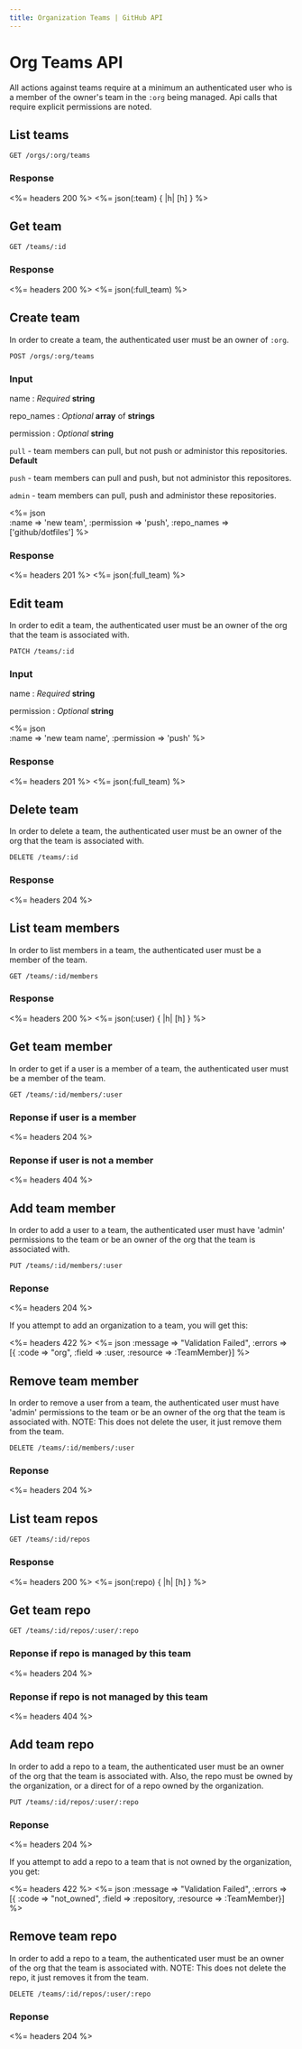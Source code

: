 ```yaml
---
title: Organization Teams | GitHub API
---
```


# Org Teams API

All actions against teams require at a minimum an authenticated user who
is a member of the owner's team in the `:org` being managed. Api calls
that require explicit permissions are noted.

## List teams

    GET /orgs/:org/teams

### Response

<%= headers 200 %>
<%= json(:team) { |h| [h] } %>

## Get team

    GET /teams/:id

### Response

<%= headers 200 %>
<%= json(:full_team) %>

## Create team

In order to create a team, the authenticated user must be an owner of
`:org`.

    POST /orgs/:org/teams

### Input

name
: _Required_ **string**

repo\_names
: _Optional_ **array** of **strings**

permission
: _Optional_ **string**

  `pull` - team members can pull, but not push or administor this
  repositories. **Default**

  `push` - team members can pull and push, but not administor this
  repositores.

  `admin` - team members can pull, push and administor these
  repositories.

<%= json \
  :name => 'new team',
  :permission => 'push',
  :repo_names => ['github/dotfiles'] %>

### Response

<%= headers 201 %>
<%= json(:full_team) %>

## Edit team

In order to edit a team, the authenticated user must be an owner of
the org that the team is associated with.

    PATCH /teams/:id

### Input

name
: _Required_ **string**

permission
: _Optional_ **string**

<%= json \
  :name => 'new team name',
  :permission => 'push' %>

### Response

<%= headers 201 %>
<%= json(:full_team) %>

## Delete team

In order to delete a team, the authenticated user must be an owner of
the org that the team is associated with.

    DELETE /teams/:id

### Response

<%= headers 204 %>

## List team members

In order to list members in a team, the authenticated user must be a
member of the team.

    GET /teams/:id/members

### Response

<%= headers 200 %>
<%= json(:user) { |h| [h] } %>

## Get team member

In order to get if a user is a member of a team, the authenticated user
must be a member of the team.

    GET /teams/:id/members/:user

### Reponse if user is a member

<%= headers 204 %>

### Reponse if user is not a member

<%= headers 404 %>

## Add team member

In order to add a user to a team, the authenticated user must have
'admin' permissions to the team or be an owner of the org that the team
is associated with.

    PUT /teams/:id/members/:user

### Reponse

<%= headers 204 %>

If you attempt to add an organization to a team, you will get this:

<%= headers 422 %>
<%= 
  json :message => "Validation Failed",
    :errors => [{
      :code     => "org",
      :field    => :user,
      :resource => :TeamMember}]
%>

## Remove team member

In order to remove a user from a team, the authenticated user must have
'admin' permissions to the team or be an owner of the org that the team
is associated with.
NOTE: This does not delete the user, it just remove them from the team.

    DELETE /teams/:id/members/:user

### Reponse

<%= headers 204 %>

## List team repos

    GET /teams/:id/repos

### Response

<%= headers 200 %>
<%= json(:repo) { |h| [h] } %>

## Get team repo

    GET /teams/:id/repos/:user/:repo

### Reponse if repo is managed by this team

<%= headers 204 %>

### Reponse if repo is not managed by this team

<%= headers 404 %>

## Add team repo

In order to add a repo to a team, the authenticated user must be an
owner of the org that the team is associated with.  Also, the repo must
be owned by the organization, or a direct for of a repo owned by the
organization.

    PUT /teams/:id/repos/:user/:repo

### Reponse

<%= headers 204 %>

If you attempt to add a repo to a team that is not owned by the
organization, you get:

<%= headers 422 %>
<%= 
  json :message => "Validation Failed",
    :errors => [{
      :code     => "not_owned",
      :field    => :repository,
      :resource => :TeamMember}]
%>

## Remove team repo

In order to add a repo to a team, the authenticated user must be an
owner of the org that the team is associated with.
NOTE: This does not delete the repo, it just removes it from the team.

    DELETE /teams/:id/repos/:user/:repo

### Reponse

<%= headers 204 %>

